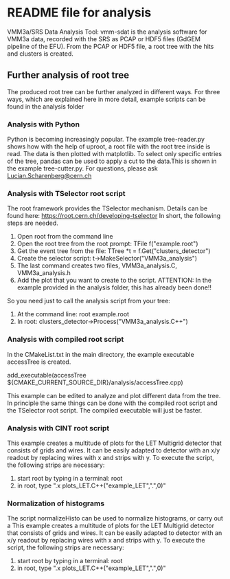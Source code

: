 # README file for analysis

VMM3a/SRS Data Analysis Tool: 
vmm-sdat is the analysis software for VMM3a data, recorded with the SRS as PCAP or HDF5 files (GdGEM pipeline of the EFU). From the PCAP or HDF5 file, a root tree with the hits and clusters is created. 

## Further analysis of root tree

The produced root tree can be further analyzed in different ways. For three ways, which are explained here in more detail, example scripts can be found in the analysis folder 

### Analysis with Python
Python is becoming increasingly popular. The example tree-reader.py shows how with the help of uproot, a root file with the root tree inside is read. The data is then plotted with matplotlib. 
To select only specific entries of the tree, pandas can be used to apply a cut to the data.This is shown in the example tree-cutter.py.
For questions, please ask Lucian.Scharenberg@cern.ch

### Analysis with TSelector root script
The root framework provides the TSelector mechanism. Details can be found here:
https://root.cern.ch/developing-tselector
In short, the following steps are needed.
1. Open root from the command line
2. Open the root tree from the root prompt: TFile f("example.root")
3. Get the event tree from the file: TTree *t = f.Get<TTree>("clusters_detector")
4. Create the selector script: t->MakeSelector("VMM3a_analysis")
5. The last command creates two files, VMM3a_analysis.C, VMM3a_analysis.h
6. Add the plot that you want to create to the script. ATTENTION: In the example provided in the analysis folder, this has already been done!! 

So you need just to call the analysis script from your tree:
1. At the command line: root example.root
2. In root: clusters_detector->Process("VMM3a_analysis.C++")


### Analysis with compiled root script
In the CMakeList.txt in the main directory, the example executable accessTree is created.

add_executable(accessTree ${CMAKE_CURRENT_SOURCE_DIR}/analysis/accessTree.cpp)

This example can be edited to analyze and plot different data from the tree. In principle the same things can be done with the compiled root script and the TSelector root script. The compiled executable will just be faster.

### Analysis with CINT root script
This example creates a multitude of plots for the LET Multigrid detector that consists of grids and wires. It can be easily adapted to detector with an x/y readout by replacing wires with x and strips with y. To execute the script, the following strips are necessary:
1. start root by typing in a terminal: root
2. in root, type ".x plots_LET.C++("example_LET",".",0)"

### Normalization of histograms
The script normalizeHisto can be used to normalize histograms, or carry out a 
This example creates a multitude of plots for the LET Multigrid detector that consists of grids and wires. It can be easily adapted to detector with an x/y readout by replacing wires with x and strips with y. To execute the script, the following strips are necessary:
1. start root by typing in a terminal: root
2. in root, type ".x plots_LET.C++("example_LET",".",0)"